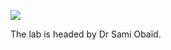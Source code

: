 ![](https://onset-documentation.readthedocs.io/en/latest/_static/onset_logo_no_bg.png)

The lab is headed by Dr Sami Obaïd.

